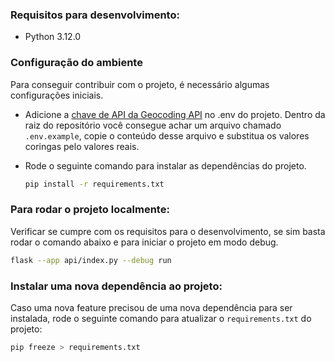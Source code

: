 ### Requisitos para desenvolvimento:
- Python 3.12.0

### Configuração do ambiente
Para conseguir contribuir com o projeto, é necessário algumas configurações iniciais.
- Adicione a [chave de API da Geocoding API](https://console.cloud.google.com/apis/library) no .env do projeto. Dentro da raiz do repositório você consegue achar um arquivo chamado ```.env.example```, copie o conteúdo desse arquivo e substitua os valores coringas pelo valores reais.
- Rode o seguinte comando para instalar as dependências do projeto.

    ```bash
    pip install -r requirements.txt
    ```

### Para rodar o projeto localmente:
Verificar se cumpre com os requisitos para o desenvolvimento, se sim basta rodar o comando abaixo e para iniciar o projeto em modo debug.

```bash
flask --app api/index.py --debug run
```

### Instalar uma nova dependência ao projeto:
Caso uma nova feature precisou de uma nova dependência para ser instalada, rode o seguinte comando para atualizar o ```requirements.txt``` do projeto:
```bash
pip freeze > requirements.txt
```
